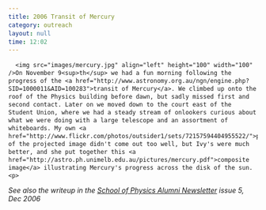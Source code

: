 ```yaml
---
title: 2006 Transit of Mercury
category: outreach
layout: null
time: 12:02
---
```

<!-- converted from blosxom format post by dkg 22.1.2022 -->
<!-- created by convert.pl on Mon Jan 30 23:39:52 EST 2012 -->
<!-- converted from ../2006/12/on-november-9-th-we-had-fun-morning.html -->
<!-- Post timestamp Monday, December 04, 2006 10:02 PM -->
<!-- touch -t 200612042202 -->
<!-- Labels: 2006, outreach -->
      <img src="images/mercury.jpg" align="left" height="100" width="100" />On November 9<sup>th</sup> we had a fun morning following the progress of the <a href="http://www.astronomy.org.au/ngn/engine.php?SID=1000011&AID=100283">transit of Mercury</a>. We climbed up onto the roof of the Physics building before dawn, but sadly missed first and second contact. Later on we moved down to the court east of the Student Union, where we had a steady stream of onlookers curious about what we were doing with a large telescope and an assortment of whiteboards. My own <a href="http://www.flickr.com/photos/outsider1/sets/72157594404955522/">photos</a> of the projected image didn't come out too well, but Ivy's were much better, and she put together this <a href="http://astro.ph.unimelb.edu.au/pictures/mercury.pdf">composite image</a> illustrating Mercury's progress across the disk of the sun.<p>
<em>See also the writeup in the <a href="https://kiosk.ph.unimelb.edu.au/home/content/download/1119/5171/file/Newsletter_Issue5_Dec06%5B1%5D.pdf">School of Physics Alumni Newsletter</a> issue 5, Dec 2006</em>
